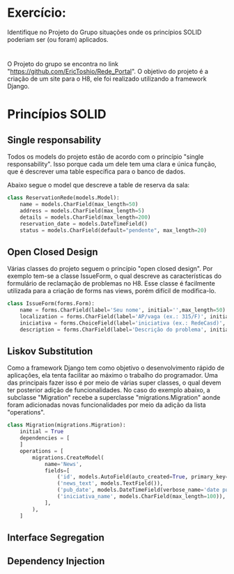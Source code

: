 # Exercício:
Identifique no Projeto do Grupo situações onde os princípios SOLID poderiam ser (ou foram) aplicados.

#
O Projeto do grupo se encontra no link "https://github.com/EricToshio/Rede_Portal".
O objetivo do projeto é a criação de um site para o H8, ele foi realizado utilizando a framework  Django.

# Princípios SOLID

## Single responsability
Todos os models do projeto estão de acordo com o princípio "single responsability". Isso porque cada um dele tem uma clara e única função, que é descrever uma table específica para o banco de dados.

Abaixo segue o model que descreve a table de reserva da sala: 
```python
class ReservationRede(models.Model):
    name = models.CharField(max_length=50)
    address = models.CharField(max_length=5)
    details = models.CharField(max_length=200)
    reservation_date = models.DateTimeField()
    status = models.CharField(default="pendente", max_length=20)
```


## Open Closed Design
Várias classes do projeto seguem o princípio "open closed design". Por exemplo tem-se a classe IssueForm, o qual descreve as características do formulário de reclamação de problemas no H8. Esse classe é facilmente utilizada para a criação de forms nas views, porém difícil de modifica-lo.
```python
class IssueForm(forms.Form):
    name = forms.CharField(label='Seu nome', initial='',max_length=50)
    localization = forms.CharField(label='AP/vaga (ex.: 315/F)', initial='', max_length=5)
    iniciativa = forms.ChoiceField(label='iniciativa (ex.: RedeCasd)', choices= (('RedeCasd','RedeCasd'),('DOO','DOO'),('Casd','Casd')))
    description = forms.CharField(label='Descrição do problema', initial='',max_length=200)
```
    
## Liskov Substitution
Como a framework Django tem como objetivo o desenvolvimento rápido de aplicações, ela tenta facilitar ao máximo o trabalho do programador. Uma das principais fazer isso é por meio de várias super classes, o qual devem ter posterior adição de funcionalidades. 
No caso do exemplo abaixo, a subclasse "Migration" recebe a superclasse "migrations.Migration" aonde foram adicionadas novas funcionalidades por meio da adição da lista "operations".
```python
class Migration(migrations.Migration):
    initial = True
    dependencies = [
    ]
    operations = [
        migrations.CreateModel(
            name='News',
            fields=[
                ('id', models.AutoField(auto_created=True, primary_key=True, serialize=False, verbose_name='ID')),
                ('news_text', models.TextField()),
                ('pub_date', models.DateTimeField(verbose_name='date published')),
                ('iniciativa_name', models.CharField(max_length=100)),
            ],
        ),
    ]
```
## Interface Segregation



## Dependency Injection